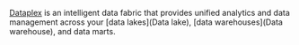 [Dataplex](https://cloud.google.com/dataplex)  is an intelligent data fabric that provides unified analytics and data management across your [data lakes](Data lake), [data warehouses](Data warehouse), and data marts.

